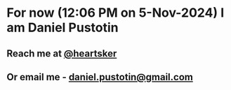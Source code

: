 # For now (12:06 PM on  5-Nov-2024) I am Daniel Pustotin
## Reach me at [@heartsker](https://t.me/heartsker)
## Or email me - daniel.pustotin@gmail.com
